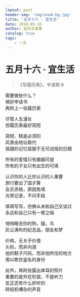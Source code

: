 ```yaml
---
layout: post
header-img: 'img/oneA-bg.jpg'
title: '五月十六 · 宜生活'
date: 2018-05-16
author: 如花与食客
catalog: true
tags:
    - 一文
---
```


# 五月十六 · 宜生活
> 《写履历表》，辛波斯卡

需要做些什么？<br>
填好申请书<br>
再附上一张履历表

尽管人生漫长<br>
但履历表最好简短

简短、精是必须的<br>
风景由地址取代<br>
摇摆的记忆屈服于无可动摇的日期

所有的爱情只有婚姻可提<br>
所有的子女只有出生的可填

认识你的人比你认识的人重要<br>
旅行要出了国才算<br>
会员资格，原因免填<br>
光荣记录，不问手段

填填写写，仿佛从未和自己交谈过<br>
永远和自己只有一臂之隔

悄悄略去你的狗，猫，鸟<br>
灰尘满布的纪念品，朋友和梦<br>

价格，无关乎价值<br>
头衔，而非内涵<br>
他的鞋子尺码，而非他所住的地方<br>
用以欺世盗名的身份

此外，再附张露出单耳的照片<br>
重要的是外在形貌，不是听力<br>
反正还有什么好听的<br>
碎纸机嘈杂的声音